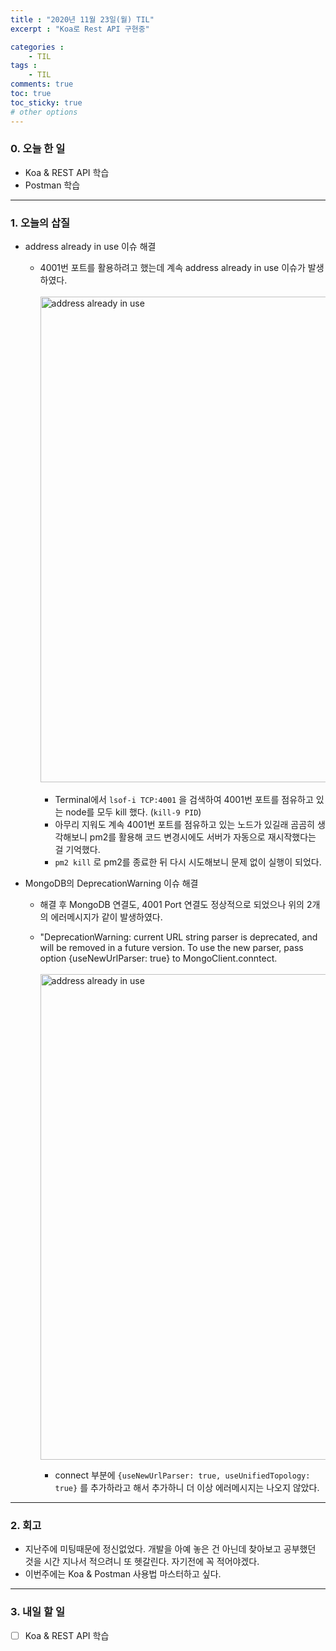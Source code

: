 ```yaml
---
title : "2020년 11월 23일(월) TIL"
excerpt : "Koa로 Rest API 구현중"

categories :
    - TIL
tags : 
    - TIL
comments: true
toc: true
toc_sticky: true
# other options
---
```


### 0. 오늘 한 일
- Koa & REST API 학습
- Postman 학습

---

### 1. 오늘의 삽질
- address already in use 이슈 해결
    - 4001번 포트를 활용하려고 했는데 계속 address already in use 이슈가 발생하였다. <br><br>
       <img width="777" alt="address already in use" src="https://user-images.githubusercontent.com/70500681/100061691-c8cd1e00-2e71-11eb-96a3-560f2b44c4c2.png"> <br><br>
        - Terminal에서 ```lsof-i TCP:4001``` 을 검색하여 4001번 포트를 점유하고 있는 node를 모두 kill 했다. (```kill-9 PID```)
        - 아무리 지워도 계속 4001번 포트를 점유하고 있는 노드가 있길래 곰곰히 생각해보니 pm2를 활용해 코드 변경시에도 서버가 자동으로 재시작했다는 걸 기억했다.
        - ```pm2 kill``` 로 pm2를 종료한 뒤 다시 시도해보니 문제 없이 실행이 되었다. <br>

- MongoDB의 DeprecationWarning 이슈 해결
    - 해결 후 MongoDB 연결도, 4001 Port 연결도 정상적으로 되었으나 위의 2개의 에러메시지가 같이 발생하였다.
    - "DeprecationWarning: current URL string parser is deprecated, and will be removed in a future version. To use the new parser, pass option {useNewUrlParser: true} to MongoClient.conntect. <br> <br>
        <img width="777" alt="address already in use" src="https://user-images.githubusercontent.com/70500681/100069239-d8e9fb00-2e7b-11eb-9119-13b9b8042125.png"> <br>

        - connect 부분에 ```{useNewUrlParser: true, useUnifiedTopology: true}``` 를 추가하라고 해서 추가하니 더 이상 에러메시지는 나오지 않았다. 

---
### 2. 회고
- 지난주에 미팅때문에 정신없었다. 개발을 아예 놓은 건 아닌데 찾아보고 공부했던 것을 시간 지나서 적으려니 또 헷갈린다. 자기전에 꼭 적어야겠다. <br>
- 이번주에는 Koa & Postman 사용법 마스터하고 싶다. 


---
### 3. 내일 할 일
- [ ] Koa & REST API 학습


